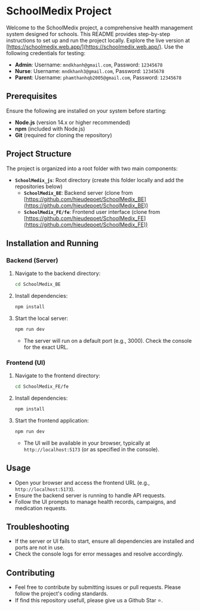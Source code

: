 # SchoolMedix Project

Welcome to the SchoolMedix project, a comprehensive health management system designed for schools. This README provides step-by-step instructions to set up and run the project locally. Explore the live version at [https://schoolmedix.web.app/](https://schoolmedix.web.app/). Use the following credentials for testing:

- **Admin**: Username: `mndkhanh@gmail.com`, Password: `12345678`
- **Nurse**: Username: `mndkhanh3@gmail.com`, Password: `12345678`
- **Parent**: Username: `phamthanhqb2005@gmail.com`, Password: `12345678`

## Prerequisites

Ensure the following are installed on your system before starting:
- **Node.js** (version 14.x or higher recommended)
- **npm** (included with Node.js)
- **Git** (required for cloning the repository)

## Project Structure

The project is organized into a root folder with two main components:
- **`SchoolMedix_js`**: Root directory (create this folder locally and add the repositories below)
  - **`SchoolMedix_BE`**: Backend server (clone from [https://github.com/hieudepoet/SchoolMedix_BE](https://github.com/hieudepoet/SchoolMedix_BE))
  - **`SchoolMedix_FE/fe`**: Frontend user interface (clone from [https://github.com/hieudepoet/SchoolMedix_FE](https://github.com/hieudepoet/SchoolMedix_FE))

## Installation and Running

### Backend (Server)

1. Navigate to the backend directory:

   ```bash
   cd SchoolMedix_BE
   ```

2. Install dependencies:

   ```bash
   npm install
   ```

3. Start the local server:

   ```bash
   npm run dev
   ```

   - The server will run on a default port (e.g., 3000). Check the console for the exact URL.

### Frontend (UI)

1. Navigate to the frontend directory:

   ```bash
   cd SchoolMedix_FE/fe
   ```

2. Install dependencies:

   ```bash
   npm install
   ```

3. Start the frontend application:

   ```bash
   npm run dev
   ```

   - The UI will be available in your browser, typically at `http://localhost:5173` (or as specified in the console).

## Usage

- Open your browser and access the frontend URL (e.g., `http://localhost:5173`).
- Ensure the backend server is running to handle API requests.
- Follow the UI prompts to manage health records, campaigns, and medication requests.

## Troubleshooting

- If the server or UI fails to start, ensure all dependencies are installed and ports are not in use.
- Check the console logs for error messages and resolve accordingly.

## Contributing

- Feel free to contribute by submitting issues or pull requests. Please follow the project's coding standards.
- If find this repository usefull, please give us a Github Star ⭐.

